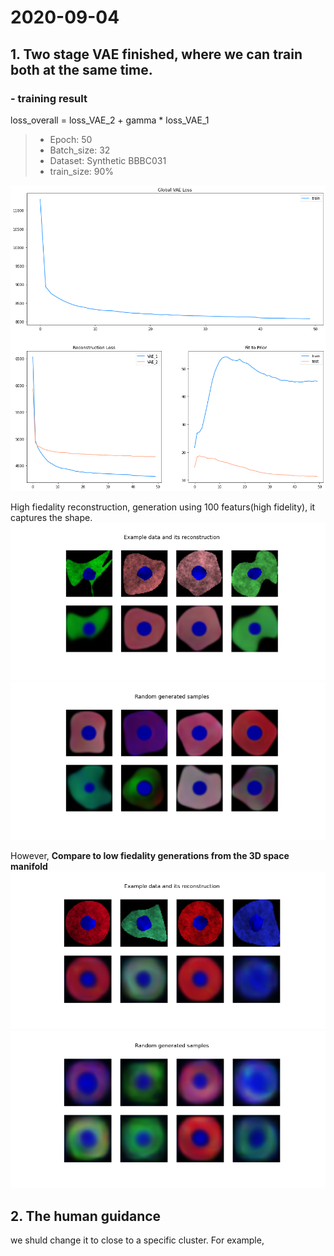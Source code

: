 # 2020-09-04

## 1. Two stage VAE finished, where we can train both at the same time.
<!-- Illustration of the model workflow -->
### - training result 
<!--- Loss = Recon(x , x_2) - \beta_2KL(q_\phi(z_2 | x) || p(z_2)) + \gamma[Recon(x, x_1) - \beta_1KL(q_\phi(z_1 | x) || p(z_1)] --->
loss_overall = loss_VAE_2 + gamma * loss_VAE_1
> - Epoch: 50
> - Batch_size: 32
> - Dataset: Synthetic BBBC031
> - train_size: 90%

![history_plot](50epochs.png)

High fiedality reconstruction, generation using 100 featurs(high fidelity), it captures the shape.
![hifi](hifi.png)
![hifi_gen](generated_highfi.png)

However, **Compare to low fiedality generations from the 3D space manifold**
![lowfi](lowfi.png)
![lowfi_gen](generated_lowfi.png)

## 2. The human guidance
we shuld change it to close to a specific cluster. For example, 